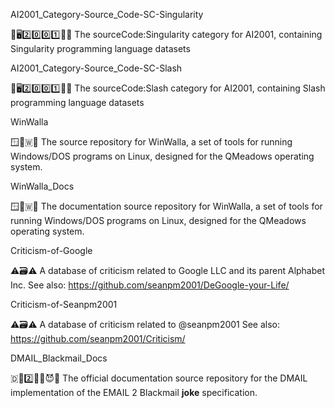 
AI2001_Category-Source_Code-SC-Singularity

🧠️🖥️2️⃣️0️⃣️0️⃣️1️⃣️💾️📜️ The sourceCode:Singularity category for AI2001, containing Singularity programming language datasets

AI2001_Category-Source_Code-SC-Slash

🧠️🖥️2️⃣️0️⃣️0️⃣️1️⃣️💾️📜️ The sourceCode:Slash category for AI2001, containing Slash programming language datasets

WinWalla

🪟️🍷️🇼💾️ The source repository for WinWalla, a set of tools for running Windows/DOS programs on Linux, designed for the QMeadows operating system.

WinWalla_Docs

🪟️🍷️🇼📖️ The documentation source repository for WinWalla, a set of tools for running Windows/DOS programs on Linux, designed for the QMeadows operating system.

Criticism-of-Google

⚠️🗃️⚠️ A database of criticism related to Google LLC and its parent Alphabet Inc. See also: https://github.com/seanpm2001/DeGoogle-your-Life/

Criticism-of-Seanpm2001

⚠️🗃️⚠️ A database of criticism related to @seanpm2001 See also: https://github.com/seanpm2001/Criticism/

DMAIL_Blackmail_Docs

🇩📧️2️⃣️🦹‍♀️️😈️📖️ The official documentation source repository for the DMAIL implementation of the EMAIL 2 Blackmail **joke** specification.

